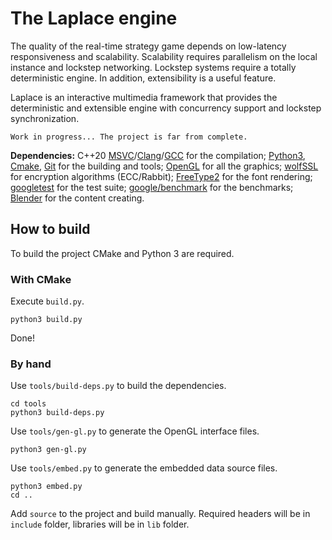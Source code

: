 #   The Laplace engine
The quality of the real-time strategy game depends on low-latency responsiveness and scalability. Scalability requires parallelism on the local instance and lockstep networking. Lockstep systems require a totally deterministic engine. In addition, extensibility is a useful feature.

Laplace is an interactive multimedia framework that provides the deterministic and extensible engine with concurrency support and lockstep synchronization.

    Work in progress... The project is far from complete.

**Dependencies:** C++20 [MSVC](https://visualstudio.microsoft.com/vs/features/cplusplus/)/[Clang](https://clang.llvm.org/)/[GCC](https://gcc.gnu.org/) for the compilation; [Python3](https://www.python.org/), [Cmake](https://cmake.org/), [Git](https://git-scm.com/) for the building and tools; [OpenGL](https://www.khronos.org/registry/OpenGL/index_gl.php) for all the graphics; [wolfSSL](https://github.com/wolfSSL/wolfssl) for encryption algorithms (ECC/Rabbit); [FreeType2](https://gitlab.freedesktop.org/freetype/freetype) for the font rendering; [googletest](https://github.com/google/googletest) for the test suite; [google/benchmark](https://github.com/google/benchmark) for the benchmarks; [Blender](https://www.blender.org/) for the content creating.

##  How to build
To build the project CMake and Python 3 are required.

### With CMake
Execute `build.py`.

    python3 build.py

Done!

### By hand
Use `tools/build-deps.py` to build the dependencies.

    cd tools
    python3 build-deps.py

Use `tools/gen-gl.py` to generate the OpenGL interface files.

    python3 gen-gl.py

Use `tools/embed.py` to generate the embedded data source files.

    python3 embed.py
    cd ..

Add `source` to the project and build manually. Required headers will be in `include` folder, libraries will be in `lib` folder.
